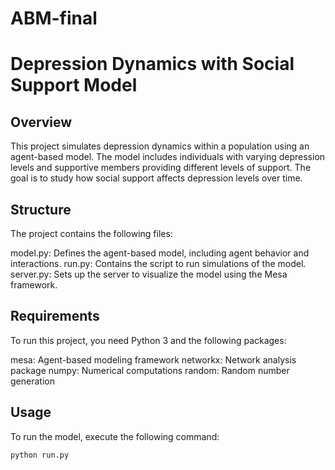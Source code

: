 # ABM-final

# Depression Dynamics with Social Support Model

## Overview

This project simulates depression dynamics within a population using an agent-based model. The model includes individuals with varying depression levels and supportive members providing different levels of support. The goal is to study how social support affects depression levels over time.

## Structure

The project contains the following files:

model.py: Defines the agent-based model, including agent behavior and interactions.
run.py: Contains the script to run simulations of the model.
server.py: Sets up the server to visualize the model using the Mesa framework.

## Requirements
To run this project, you need Python 3 and the following packages:

mesa: Agent-based modeling framework
networkx: Network analysis package
numpy: Numerical computations
random: Random number generation

## Usage

To run the model, execute the following command:
```
python run.py
```
